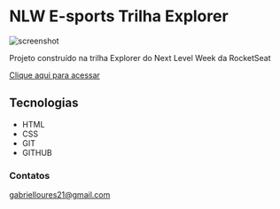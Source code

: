# NLW E-sports Trilha Explorer

  ![screenshot](.github/screenshot.png)

  Projeto construído na trilha Explorer do Next Level Week da RocketSeat

  [Clique aqui para acessar](https://gabrielloures.github.io/NLW-E-sports/)

## Tecnologias 

  - HTML 
  - CSS 
  - GIT 
  - GITHUB

### Contatos

  gabrielloures21@gmail.com